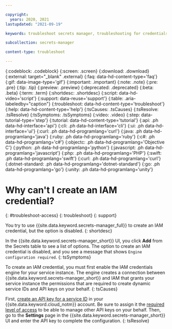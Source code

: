 ```yaml
---

copyright:
  years: 2020, 2021
lastupdated: "2021-09-19"

keywords: troubleshoot secrets manager, troubleshooting for credentials, IAM credentials, unable to create credentials, troubleshooting Secrets Manager

subcollection: secrets-manager

content-type: troubleshoot

---
```


{:codeblock: .codeblock}
{:screen: .screen}
{:download: .download}
{:external: target="_blank" .external}
{:faq: data-hd-content-type='faq'}
{:gif: data-image-type='gif'}
{:important: .important}
{:note: .note}
{:pre: .pre}
{:tip: .tip}
{:preview: .preview}
{:deprecated: .deprecated}
{:beta: .beta}
{:term: .term}
{:shortdesc: .shortdesc}
{:script: data-hd-video='script'}
{:support: data-reuse='support'}
{:table: .aria-labeledby="caption"}
{:troubleshoot: data-hd-content-type='troubleshoot'}
{:help: data-hd-content-type='help'}
{:tsCauses: .tsCauses}
{:tsResolve: .tsResolve}
{:tsSymptoms: .tsSymptoms}
{:video: .video}
{:step: data-tutorial-type='step'}
{:tutorial: data-hd-content-type='tutorial'}
{:api: .ph data-hd-interface='api'}
{:cli: .ph data-hd-interface='cli'}
{:ui: .ph data-hd-interface='ui'}
{:curl: .ph data-hd-programlang='curl'}
{:java: .ph data-hd-programlang='java'}
{:ruby: .ph data-hd-programlang='ruby'}
{:c#: .ph data-hd-programlang='c#'}
{:objectc: .ph data-hd-programlang='Objective C'}
{:python: .ph data-hd-programlang='python'}
{:javascript: .ph data-hd-programlang='javascript'}
{:php: .ph data-hd-programlang='PHP'}
{:swift: .ph data-hd-programlang='swift'}
{:curl: .ph data-hd-programlang='curl'}
{:dotnet-standard: .ph data-hd-programlang='dotnet-standard'}
{:go: .ph data-hd-programlang='go'}
{:unity: .ph data-hd-programlang='unity'}


# Why can't I create an IAM credential?
{: #troubleshoot-access}
{: troubleshoot}
{: support}

You try to use {{site.data.keyword.secrets-manager_full}} to create an IAM credential, but the option is disabled.
{: shortdesc}

In the {{site.data.keyword.secrets-manager_short}} UI, you click **Add** from the Secrets table to see a list of options. The option to create an IAM credential is disabled, and you see a message that shows `Engine configuration required`.
{: tsSymptoms}

To create an IAM credential, you must first enable the IAM credentials engine for your service instance. The engine creates a connection between {{site.data.keyword.secrets-manager_short}} and IAM that grants your service instance the permissions that are required to create dynamic service IDs and API keys on your behalf.
{: tsCauses}

First, [create an API key for a service ID](/docs/account?topic=account-serviceidapikeys) in your {{site.data.keyword.cloud_notm}} account. Be sure to assign it the [required level of access](/docs/secrets-manager?topic=secrets-manager-configure-iam-engine#before-configure-iam-engine) to be able to manage other API keys on your behalf. Then, go to the **Settings** page in the {{site.data.keyword.secrets-manager_short}} UI and enter the API key to complete the configuration.
{: tsResolve}


